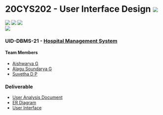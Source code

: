 # 20CYS202 - User Interface Design ![](https://img.shields.io/badge/-Live-green)
![](https://img.shields.io/badge/Batch-21CYS-lightgreen) ![](https://img.shields.io/badge/UG-blue) ![](https://img.shields.io/badge/Subject-UID-blue) <br/>
![](https://img.shields.io/badge/Category-BRIG-purple)

### UID-DBMS-21 - [	Hospital Management System](https://aishwarya2004g.github.io/20CYS202-UID/Mini-Project/)

#### Team Members
- [Aishwarya G]()
- [Alagu Soundarya G]()
- [Suvetha D P]()

### Deliverable 
- [User Analysis Document](UID-DBMS-21_UAD.pdf)
- [ER Diagram](UID-DBMS-21_ER_Diagram.png)
- [User Interface](UI/)


